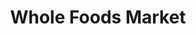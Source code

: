---
title: "Whole Foods Market"
url: /tulsa/whole-foods-market-south-yale-avenue/
shop: supermarket
---